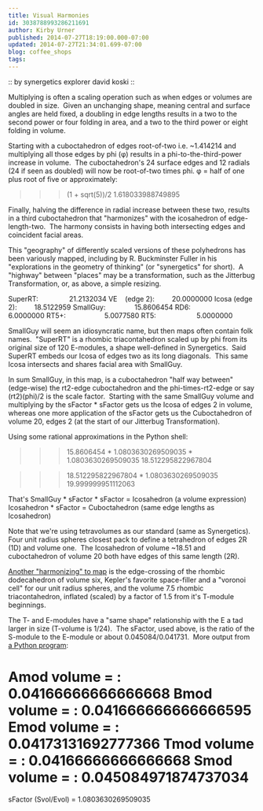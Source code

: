 ```yaml
---
title: Visual Harmonies
id: 3038788993286211691
author: Kirby Urner
published: 2014-07-27T18:19:00.000-07:00
updated: 2014-07-27T21:34:01.699-07:00
blog: coffee_shops
tags: 
---
```


:: by synergetics explorer david koski ::

Multiplying is often a scaling operation such as when edges or volumes are doubled in size.  Given an unchanging shape, meaning central and surface angles are held fixed, a doubling in edge lengths results in a two to the second power or four folding in area, and a two to the third power or eight folding in volume.

Starting with a cuboctahedron of edges root-of-two i.e. ~1.414214 and multiplying all those edges by phi (φ) results in a phi-to-the-third-power increase in volume.  The cuboctahedron's 24 surface edges and 12 radials (24 if seen as doubled) will now be root-of-two times phi. φ = half of one plus root of five or approximately:

>>> (1 + sqrt(5))/2
1.618033988749895

Finally, halving the difference in radial increase between these two, results in a third cuboctahedron that "harmonizes" with the icosahedron of edge-length-two.  The harmony consists in having both intersecting edges and coincident facial areas.

This "geography" of differently scaled versions of these polyhedrons has been variously mapped, including by R. Buckminster Fuller in his "explorations in the geometry of thinking" (or "synergetics" for short).  A "highway" between "places" may be a transformation, such as the Jitterbug Transformation, or, as above, a simple resizing.

SuperRT:                21.2132034
VE    (edge 2):         20.0000000
Icosa (edge 2):         18.5122959
SmallGuy:               15.8606454
RD6:                     6.0000000
RT5+:                    5.0077580
RT5:                     5.0000000 

SmallGuy will seem an idiosyncratic name, but then maps often contain folk names.  "SuperRT" is a rhombic triacontahedron scaled up by phi from its original size of 120 E-modules, a shape well-defined in Synergetics.  Said SuperRT embeds our Icosa of edges two as its long diagonals.  This same Icosa intersects and shares facial area with SmallGuy.

In sum SmallGuy, in this map, is a cuboctahedron "half way between" (edge-wise) the rt2-edge cuboctahedron and the phi-times-rt2-edge or say (rt2)(phi)/2 is the scale factor.  Starting with the same SmallGuy volume and multiplying by the sFactor * sFactor gets us the Icosa of edges 2 in volume, whereas one more application of the sFactor gets us the Cuboctahedron of volume 20, edges 2 (at the start of our Jitterbug Transformation).

Using some rational approximations in the Python shell:

>>> 15.8606454 * 1.0803630269509035 * 1.0803630269509035
18.512295822967804

>>> 18.512295822967804 * 1.0803630269509035
19.999999951112063

That's SmallGuy * sFactor * sFactor = Icosahedron (a volume expression)
Icosahedron * sFactor = Cuboctahedron (same edge lengths as Icosahedron)

Note that we're using tetravolumes as our standard (same as Synergetics).  Four unit radius spheres closest pack to define a tetrahedron of edges 2R (1D) and volume one.  The Icosahedron of volume ~18.51 and cuboctahedron of volume 20 both have edges of this same length (2R).

[Another "harmonizing" to map](http://coffeeshopsnet.blogspot.com/2010/05/interlacing-test-pattern.html) is the edge-crossing of the rhombic dodecahedron of volume six, Kepler's favorite space-filler and a "voronoi cell" for our unit radius spheres, and the volume 7.5 rhombic triacontahedron, inflated (scaled) by a factor of 1.5 from it's T-module beginnings.

The T- and E-modules have a "same shape" relationship with the E a tad larger in size (T-volume is 1/24).  The sFactor, used above, is the ratio of the S-module to the E-module or about 0.045084/0.041731.  More output from [a Python program](https://mail.python.org/pipermail/edu-sig/2014-May/011026.html):

Amod volume = : 0.04166666666666668
Bmod volume = : 0.041666666666666595
Emod volume = : 0.04173131692777366
Tmod volume = : 0.04166666666666668
Smod volume = : 0.045084971874737034
================
sFactor (Svol/Evol) =    1.0803630269509035
